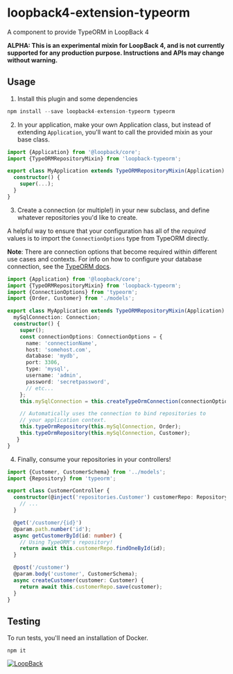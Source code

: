 # loopback4-extension-typeorm
A component to provide TypeORM in LoopBack 4

**ALPHA: This is an experimental mixin for LoopBack 4, and is not currently
supported for any production purpose. Instructions and APIs may change without
warning.**

## Usage
1. Install this plugin and some dependencies
```ts
npm install --save loopback4-extension-typeorm typeorm
```
2. In your application, make your own Application class, but instead of
extending `Application`, you'll want to call the provided mixin as your base
class.
```ts
import {Application} from '@loopback/core';
import {TypeORMRepositoryMixin} from 'loopback-typeorm';

export class MyApplication extends TypeORMRepositoryMixin(Application) {
  constructor() {
    super(...);
  }
}
```
3. Create a connection (or multiple!) in your new subclass, and define
whatever repositories you'd like to create. 

A helpful way to ensure that your configuration has all of the _required_ values
is to import the `ConnectionOptions` type from TypeORM directly.

**Note**: There are connection options that become required within different
use cases and contexts. For info on how to configure your database connection,
see the [TypeORM docs](https://github.com/typeorm/typeorm).

```ts
import {Application} from '@loopback/core';
import {TypeORMRepositoryMixin} from 'loopback-typeorm';
import {ConnectionOptions} from 'typeorm';
import {Order, Customer} from './models';

export class MyApplication extends TypeORMRepositoryMixin(Application) {
  mySqlConnection: Connection;
  constructor() {
    super();
    const connectionOptions: ConnectionOptions = {
      name: 'connectionName',
      host: 'somehost.com',
      database: 'mydb',
      port: 3306,
      type: 'mysql',
      username: 'admin',
      password: 'secretpassword',
      // etc...
    };
    this.mySqlConnection = this.createTypeOrmConnection(connectionOptions);

    // Automatically uses the connection to bind repositories to
    // your application context.
    this.typeOrmRepository(this.mySqlConnection, Order);
    this.typeOrmRepository(this.mySqlConnection, Customer);
   }
}
```
4. Finally, consume your repositories in your controllers!
```ts
import {Customer, CustomerSchema} from '../models';
import {Repository} from 'typeorm';

export class CustomerController {
  constructor(@inject('repositories.Customer') customerRepo: Repository) {
    // ...
  }

  @get('/customer/{id}')
  @param.path.number('id');
  async getCustomerById(id: number) {
    // Using TypeORM's repository!
    return await this.customerRepo.findOneById(id);
  }

  @post('/customer')
  @param.body('customer', CustomerSchema);
  async createCustomer(customer: Customer) {
    return await this.customerRepo.save(customer);
  }
}
```

## Testing
To run tests, you'll need an installation of Docker.
```
npm it
```

[![LoopBack](http://loopback.io/images/overview/powered-by-LB-xs.png)](http://loopback.io/)

